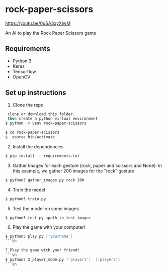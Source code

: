 # rock-paper-scissors
https://youtu.be/0uSA3xyXlwM 

An AI to play the Rock Paper Scissors game

## Requirements
- Python 3
- Keras
- Tensorflow
- OpenCV

## Set up instructions
1. Clone the repo.
```sh
 clone or download this folder.
 then create a python virtual environment
$ python -m venv rock-paper-scissors

$ cd rock-paper-scissors
$  source bin/activate
```

2. Install the dependencies
```sh
$ pip install -r requirements.txt
```

3. Gather Images for each gesture (rock, paper and scissors and None):
In this example, we gather 200 images for the "rock" gesture
```sh
$ python3 gather_images.py rock 200
```

4. Train the model
```sh
$ python3 train.py
```

5. Test the model on some images
```sh
$ python3 test.py <path_to_test_image>
```

6. Play the game with your computer!
```sh
$ python3 play.py ['yourname']
```sh

7.Play the game with your friend!
```sh
$ python3 2_player_mode.py ['player1']  ['player2']
```sh
